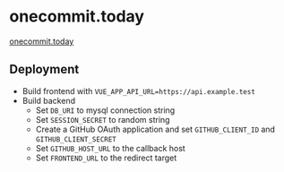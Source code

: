 # onecommit.today

[onecommit.today](https://onecommit.today)

## Deployment

  * Build frontend with `VUE_APP_API_URL=https://api.example.test`
  * Build backend
    * Set `DB_URI` to mysql connection string
    * Set `SESSION_SECRET` to random string
    * Create a GitHub OAuth application and set `GITHUB_CLIENT_ID` and `GITHUB_CLIENT_SECRET`
    * Set `GITHUB_HOST_URL` to the callback host
    * Set `FRONTEND_URL` to the redirect target
